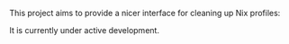 This project aims to provide a nicer interface for cleaning up Nix profiles:

It is currently under active development.
